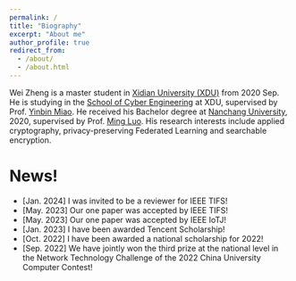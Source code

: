 ```yaml
---
permalink: /
title: "Biography"
excerpt: "About me"
author_profile: true
redirect_from: 
  - /about/
  - /about.html
---
```


Wei Zheng is a master student in [Xidian University (XDU)](https://en.xidian.edu.cn/) from 2020 Sep. He is studying in the [School of Cyber Engineering](https://ce.xidian.edu.cn/) at XDU, supervised by Prof. [Yinbin Miao](https://web.xidian.edu.cn/ybmiao/index.html). He received his Bachelor degree at [Nanchang University](http://www.ncu.edu.cn/), 2020, supervised by Prof. [Ming Luo](https://soft.ncu.edu.cn/szdw/msfc/L/a6f42443cc9f43d6a9d3fc2f1e455319.htm). His research interests include applied cryptography, privacy-preserving Federated Learning and searchable encryption. 


News!
======
- \[Jan. 2024\] I was invited to be a reviewer for IEEE TIFS!
- \[May. 2023\] Our one paper was accepted by IEEE TIFS!
- \[May. 2023\] Our one paper was accepted by IEEE IoTJ!
- \[Jan. 2023\] I have been awarded Tencent Scholarship!
- \[Oct. 2022\] I have been awarded a national scholarship for 2022!
- \[Sep. 2022\] We have jointly won the third prize at the national level in the Network Technology Challenge of the 2022 China University Computer Contest!

